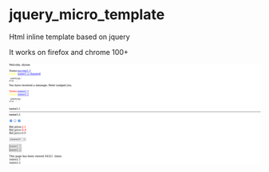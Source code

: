 # jquery_micro_template
Html inline template based on jquery

It works on firefox and chrome 100+

![](screenshot.png)
